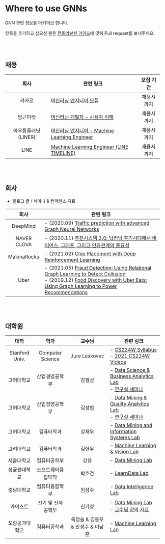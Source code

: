 # Where to use GNNs

GNN 관련 정보를 아카이브 합니다.

항목을 추가하고 싶으신 분은 [컨트리뷰션 가이드](https://github.com/edenjoah/Where-to-use-GNNs/blob/main/CONTRIBUTING.md)에 맞춰 Pull request를 보내주세요.

<br><br>

## 채용
| 회사 | 관련 링크 | 모집 기간 |
|:---:|--------|:-------:|
| 카카오 | [머신러닝 엔지니어 모집](https://careers.kakao.com/jobs/P-11842) | 채용시까지 |
| 당근마켓 | [머신러닝 개발자 - 사용자 이해](https://team.daangn.com/jobs/4531409003/) | 채용시까지 |
| 아우름플래닛 (LINER) | [머신러닝 엔지니어 - Machine Learning Engineer](https://liner.oopy.io/0281d3ef-8385-41e7-8617-60b346e32e74) | 채용시까지 |
| LINE | [Machine Learning Engineer (LINE TIMELINE)](https://careers.linecorp.com/ko/jobs/665) | 채용시까지 |

<br><br>

## 회사 
- 블로그 글 / 세미나 & 컨퍼런스 자료

| 회사 | 관련 링크 |
|:---:|--------|
| DeepMind | - (2020.09) [Traffic prediction with advanced Graph Neural Networks](https://deepmind.com/blog/article/traffic-prediction-with-advanced-graph-neural-networks) |
| NAVER CLOVA | - (2020.11) [추천시스템 3.0: 딥러닝 후기시대에서 바이어스, 그래프, 그리고 인과관계의 중요성](https://deview.kr/2020/sessions/356) |
| MakinaRocks | - (2021.02) [Chip Placement with Deep Reinforcement Learning](https://makinarocks.github.io/chip_placement_with_reinforcement_learning/) |
| Uber | - (2021.05) [Fraud Detection: Using Relational Graph Learning to Detect Collusion](https://eng.uber.com/fraud-detection/) <br>- (2019.12) [Food Discovery with Uber Eats: Using Graph Learning to Power Recommendations](https://eng.uber.com/uber-eats-graph-learning/) |

<br><br>

## 대학원
| 대학 | 학과 | 교수님 | 관련 링크 |
|:---:|:---:|:----:|--------|
| Stanford Univ. | Computer Science | Jure Leskovec | - [CS224W Syllabus](http://web.stanford.edu/class/cs224w/)<br>- [2021 CS224W Videos](https://www.youtube.com/playlist?list=PLoROMvodv4rPLKxIpqhjhPgdQy7imNkDn)
| 고려대학교 | 산업경영공학부 | 강필성 | - [Data Science & Business Analytics Lab](http://dsba.korea.ac.kr/)<br>- [연구실 세미나](http://dsba.korea.ac.kr/seminar/)
| 고려대학교 | 산업경영공학부 | 김성범 | - [Data Mining & Quality Analytics Lab](http://dmqm.korea.ac.kr/)<br>- [연구실 세미나](http://dmqm.korea.ac.kr/activity/seminar)
| 고려대학교 | 컴퓨터학과 | 강재우 | - [Data Mining and Information Systems Lab](https://dmis.korea.ac.kr/)
| 고려대학교 | 컴퓨터학과 | 김현우 | - [Machine Learning & Vision Lab](https://mlv.korea.ac.kr/)
| 서울대학교 | 컴퓨터공학부 | 강유 | - [Data Mining Lab](https://datalab.snu.ac.kr/) | 
| 성균관대학교 | 소프트웨어융합대학 | 박호건 | - [LearnData Lab](https://learndatalab.github.io/) |
| 충남대학교 | 컴퓨터융합학부 | 임성수 | - [Data Intelligence Lab](https://sites.google.com/view/cnudi/) | 
| 카이스트 | 전기 및 전자공학부 | 신기정 | - [Data Mining Lab](https://sites.google.com/view/kaistdata)<br>- [교수님 강의 자료](https://sites.google.com/view/kaistdata/courses)
| 포항공과대학교 | 컴퓨터공학과 | 옥정슬 & 김동우 & 안성수 & 이남훈 | - [Machine Learning Lab](http://ml.postech.ac.kr/) | 
